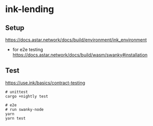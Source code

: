 # ink-lending

## Setup

https://docs.astar.network/docs/build/environment/ink_environment

- for e2e testing
https://docs.astar.network/docs/build/wasm/swanky#installation

## Test

https://use.ink/basics/contract-testing
```
# unittest
cargo +nightly test

# e2e
# run swanky-node
yarn
yarn test
```
